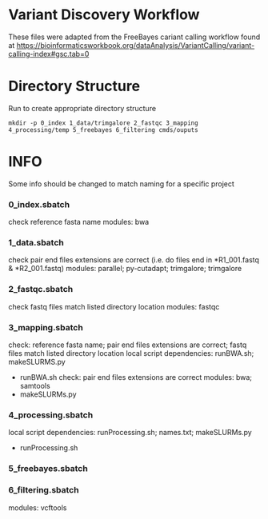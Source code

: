 # Variant Discovery Workflow

These files were adapted from the FreeBayes cariant calling workflow found at https://bioinformaticsworkbook.org/dataAnalysis/VariantCalling/variant-calling-index#gsc.tab=0

# Directory Structure 

Run to create appropriate directory structure 

	mkdir -p 0_index 1_data/trimgalore 2_fastqc 3_mapping 4_processing/temp 5_freebayes 6_filtering cmds/ouputs 

# INFO 

Some info should be changed to match naming for a specific project

### 0_index.sbatch
check reference fasta name
modules: bwa 
### 1_data.sbatch
check pair end files extensions are correct (i.e. do files end in *R1_001.fastq & *R2_001.fastq)
modules: parallel; py-cutadapt; trimgalore; trimgalore
### 2_fastqc.sbatch
check fastq files match listed directory location
modules: fastqc
### 3_mapping.sbatch
check: reference fasta name; pair end files extensions are correct; fastq files match listed directory location
local script dependencies: runBWA.sh; makeSLURMS.py
* runBWA.sh
check: pair end files extensions are correct
modules: bwa; samtools
* makeSLURMs.py		
### 4_processing.sbatch
local script dependencies: runProcessing.sh; names.txt; makeSLURMs.py
* runProcessing.sh
### 5_freebayes.sbatch
	
### 6_filtering.sbatch
modules: vcftools

